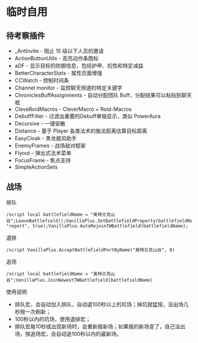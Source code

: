 # 临时自用

## 待考察插件

+ _AntInvite - 阻止 15 级以下人员的邀请
+ ActionButtonUtils - 高亮动作条图标
+ aDF - 显示目标的防御信息，包括护甲、抗性和特定减益
+ BetterCharacterStats - 属性页面增强
+ CCWatch - 控制时间条
+ Channel monitor - 监控聊天频道的特定关键字
+ ChroniclesBuffAssignments - 自动分配团队 Buff，分配结果可以粘贴到聊天框
+ CleveRoidMacros - CleverMacro + Roid-Macros
+ DebuffFilter - 过滤出重要的Debuff单独显示，类似 PowerAura
+ Decursive - 一键驱散
+ Distance - 基于 Player 各类法术的施法距离估算目标距离
+ EasyCloak - 黑龙披风助手
+ EnemyFrames - 战场敌对框架
+ Flyout - 弹出式法术菜单
+ FocusFrame - 焦点支持
+ SimpleActionSets

## 战场

排队

```text
/script local battlefieldName = "奥特兰克山谷";LeaveBattlefield();VanillaPlus.SetBattlefieldProperty(battlefieldName, "report", true);VanillaPlus.AutoRejoinTWBattlefield(battlefieldName);
```

退排

```text
/script VanillaPlus.AcceptBattlefieldPortByName("奥特兰克山谷", 0)
```

追场

```text
/script local battlefieldName = "奥特兰克山谷";VanillaPlus.JoinNewestTWBattlefield(battlefieldName)
```

使用说明

- 排队宏，会自动加入排队，自动退100秒以上的坑场；掉坑就猛按，没出场几秒按一次刷新；
- 100秒以内的坑场，使用退排宏；
- 排队宏每10秒或出现新场时，会重新报新场；如果报的新场变了，自己没出场，按追场宏，会自动追100秒以内的最新场。
